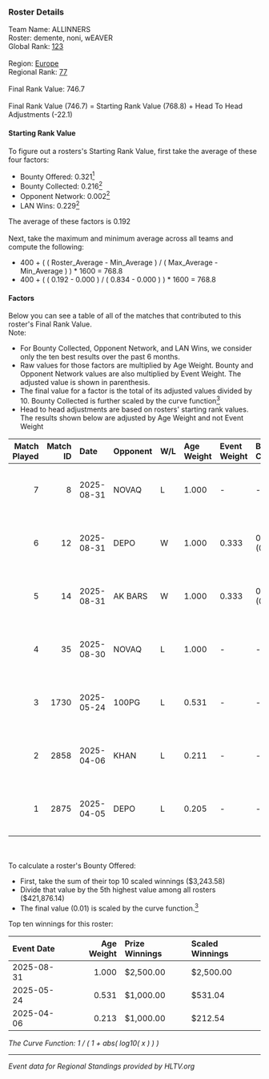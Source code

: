 ### Roster Details<br />
Team Name: ALLINNERS<br />
Roster: demente, noni, wEAVER<br />
Global Rank: [123](../../standings_global_2025_09_01.md)<br />
<br />
Region: [Europe]( ../../standings_europe_2025_09_01.md)<br />
Regional Rank: [77]( ../../standings_europe_2025_09_01.md)<br />
<br />
Final Rank Value:  746.7<br />
<br />
Final Rank Value (746.7) = Starting Rank Value (768.8) + Head To Head Adjustments (-22.1)<br />

#### Starting Rank Value<br />
To figure out a rosters's Starting Rank Value, first take the average of these four factors:<br />
- Bounty Offered: 0.321[<sup>1</sup>](#table2)
- Bounty Collected: 0.216[<sup>2</sup>](#table1)
- Opponent Network: 0.002[<sup>2</sup>](#table1)
- LAN Wins: 0.229[<sup>2</sup>](#table1)

The average of these factors is 0.192<br />
<br />
Next, take the maximum and minimum average across all teams and compute the following:<br />
- 400 + ( ( Roster_Average - Min_Average ) / ( Max_Average - Min_Average ) ) * 1600 = 768.8
- 400 + ( ( 0.192 - 0.000 ) / ( 0.834 - 0.000 ) ) * 1600 = 768.8


#### Factors<br />
Below you can see a table of all of the matches that contributed to this roster's Final Rank Value.<br />
Note:<br />

- For Bounty Collected, Opponent Network, and LAN Wins, we consider only the ten best results over the past 6 months.
- Raw values for those factors are multiplied by Age Weight. Bounty and Opponent Network values are also multiplied by Event Weight. The adjusted value is shown in parenthesis.
- The final value for a factor is the total of its adjusted values divided by 10. Bounty Collected is further scaled by the curve function[<sup>3</sup>](#curveFunction)
- Head to head adjustments are based on rosters' starting rank values. The results shown below are adjusted by Age Weight and not Event Weight
<span id="table1"></span><br />


| Match Played | Match ID | Date       | Opponent | W/L | Age Weight | Event Weight | Bounty Collected | Opponent Network | LAN Wins  | H2H Adj. | Roster                                 |
| -: | -: | :- | :- | :- | :- | :- | :- | :- | :- | -: | :- |
|            7 |        8 | 2025-08-31 | NOVAQ    | L   | 1.000      | -            | -                | -                | -         |   -12.79 | Botpa1, demente, noni, raiNyyy, wEAVER |
|            6 |       12 | 2025-08-31 | DEPO     | W   | 1.000      | 0.333        | 0.005 (0.002)    | 0.070 (0.023)    | 1 (1.000) |    14.02 | Botpa1, demente, noni, raiNyyy, wEAVER |
|            5 |       14 | 2025-08-31 | AK BARS  | W   | 1.000      | 0.333        | 0.002 (0.001)    | 0.000 (0.000)    | 1 (1.000) |     7.08 | Botpa1, demente, noni, raiNyyy, wEAVER |
|            4 |       35 | 2025-08-30 | NOVAQ    | L   | 1.000      | -            | -                | -                | -         |   -13.54 | Botpa1, demente, noni, raiNyyy, wEAVER |
|            3 |     1730 | 2025-05-24 | 100PG    | L   | 0.531      | -            | -                | -                | -         |   -10.41 | areokk, demente, kumao, noni, wEAVER   |
|            2 |     2858 | 2025-04-06 | KHAN     | L   | 0.211      | -            | -                | -                | -         |    -2.80 | ARSPOWER, demente, kumao, noni, wEAVER |
|            1 |     2875 | 2025-04-05 | DEPO     | L   | 0.205      | -            | -                | -                | -         |    -3.65 | ARSPOWER, demente, kumao, noni, wEAVER |

<br />
<span id="table2"></span><br />
To calculate a roster's Bounty Offered:<br />

- First, take the sum of their top 10 scaled winnings ($3,243.58)
- Divide that value by the 5th highest value among all rosters ($421,876.14)
- The final value (0.01) is scaled by the curve function.[<sup>3</sup>](#curveFunction)

Top ten winnings for this roster:<br />

| Event Date | Age Weight | Prize Winnings | Scaled Winnings |
| :- | -: | :- | :- |
| 2025-08-31 |      1.000 | $2,500.00      | $2,500.00       |
| 2025-05-24 |      0.531 | $1,000.00      | $531.04         |
| 2025-04-06 |      0.213 | $1,000.00      | $212.54         |


<span id="curveFunction"></span>_The Curve Function: 1 / ( 1 + abs( log10( x ) ) )_<br />

---
_Event data for Regional Standings provided by HLTV.org_<br />
